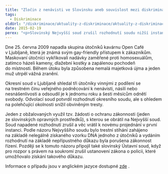 ```yaml
---
title: "Zločin z nenávisti ve Slovinsku aneb souvislost mezi diskriminací a ochranou citlivých údajů"
tags:
  - Diskriminace
oldUrl: "/diskriminace/aktuality-z-diskriminace/aktuality-z-diskriminace-2015/zlocin-z-nenavisti-ve-slovinsku-aneb-souvislost-mezi-diskriminaci-a-ochranou-citlivych-udaju/"
date: 2015-02-19
perex: "<p>Slovinský Nejvyšší soud zrušil rozhodnutí soudu nižší instance, kterým byli odsouzeni obžalovaní v případě trestného činu s homofobním podtextem.</p>"
---
```


<!-- imported from the old website -->

<p class="align-blok">Dne 25. června 2009 napadla skupina útočníků kavárnu Open Café v Ljubljaně, která je známá svým gay-friendly přístupem k zákazníkům. Maskovaní útočníci vykřikovali nadávky zaměřené proti homosexuálům, zatímco házeli kameny, dlažební kostky a zapálenou pochodeň do místnosti. Během útoku byla způsobena nemalá majetková újma a jeden muž utrpěl vážná zranění.</p><p class="align-blok">Okresní soud v Ljubljaně shledal tři útočníky vinnými z podílení se na trestném činu veřejného podněcování k nenávisti, násilí nebo nesnášenlivosti a odsoudil je k jednomu roku a šesti měsícům odnětí svobody. Odvolací soud potvrdil rozhodnutí okresního soudu, ale s ohledem na polehčující okolnosti snížil obviněným tresty.</p><p class="align-blok">Jeden z obžalovaných využil tzv. žádosti o ochranu zákonnosti (jeden ze slovinských opravných prostředků), s kterou se obrátil na Nejvyšší soud. Soud napadené rozhodnutí zrušil a věc vrátil k novému projednání v první instanci. Podle názoru Nejvyššího soudu bylo trestní stíhání zahájeno na základě nelegálně získaného vzorku DNA jednoho z útočníků a vydáním rozhodnutí na základě nepřípustného důkazu byla porušena zákonnost řízení. Později se k tomuto názoru připojil také slovinský Ústavní soud, když pro rozpor s právem na soukromí zrušil ustanovení zákona o policii, které umožňovalo získání takového důkazu.</p><p class="align-blok">Informace o případu jsou v anglickém jazyce dostupné <a title="Otevření do nového okna" href="http://www.non-discrimination.net/content/media/SI-43-Supreme%20Court%20quashes%20a%20decision%20on%20a%20homophobic%20crime%20case.pdf" target="_blank">zde</a> .</p>
